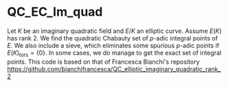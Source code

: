 # QC_EC_Im_quad
Let $K$ be an imaginary quadratic field and $E/K$ an elliptic curve. Assume $E(K)$ has rank $2$. We find the quadratic Chabauty set of $p$-adic integral points of $E$. We also include a sieve, which eliminates some spurious $p$-adic points if $E(K)_{\text{tors}}=\{0\}$. In some cases, we do manage to get the exact set of integral points. This code is based on that of Francesca Bianchi's repository https://github.com/bianchifrancesca/QC_elliptic_imaginary_quadratic_rank_2
 
